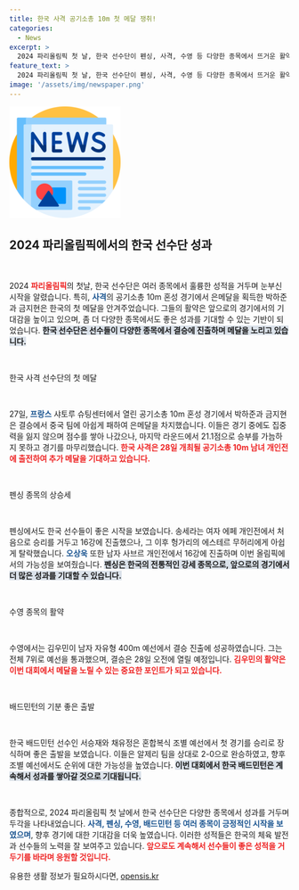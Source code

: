 ```yaml
---
title: 한국 사격 공기소총 10m 첫 메달 쟁취!
categories:
  - News
excerpt: >
  2024 파리올림픽 첫 날, 한국 선수단이 펜싱, 사격, 수영 등 다양한 종목에서 뜨거운 활약을 펼쳤다. 박하준과 금지현은 사격 혼성에서 은메달을 획득했고, 김우민은 수영 자유형 결승 진출에 성공했다.
feature_text: >
  2024 파리올림픽 첫 날, 한국 선수단이 펜싱, 사격, 수영 등 다양한 종목에서 뜨거운 활약을 펼쳤다. 박하준과 금지현은 사격 혼성에서 은메달을 획득했고, 김우민은 수영 자유형 결승 진출에 성공했다.
image: '/assets/img/newspaper.png'
---
```


<p><img src="/assets/img/newspaper.png" alt="kimp 속보" /></p>

<h2 data-ke-size="size26">2024 파리올림픽에서의 한국 선수단 성과</h2>

<p data-ke-size="size16">&nbsp;</p>

<p>2024 <b><span style="color: #ee2323;">파리올림픽</span></b>의 첫날, 한국 선수단은 여러 종목에서 훌륭한 성적을 거두며 눈부신 시작을 알렸습니다. 특히, <b><span style="color: #1a5490;">사격</span></b>의 공기소총 10m 혼성 경기에서 은메달을 획득한 박하준과 금지현은 한국의 첫 메달을 안겨주었습니다. 그들의 활약은 앞으로의 경기에서의 기대감을 높이고 있으며, 좀 더 다양한 종목에서도 좋은 성과를 기대할 수 있는 기반이 되었습니다. <b><span style="background-color: #21538527;">한국 선수단은 선수들이 다양한 종목에서 결승에 진출하며 메달을 노리고 있습니다.</span></b> </p>

<p data-ke-size="size16">&nbsp;</p>

<p>한국 사격 선수단의 첫 메달</p>

<p data-ke-size="size16">&nbsp;</p>

<p>27일, <b><span style="color: #1a5490;">프랑스</span></b> 샤토루 슈팅센터에서 열린 공기소총 10m 혼성 경기에서 박하준과 금지현은 결승에서 중국 팀에 아쉽게 패하여 은메달을 차지했습니다. 이들은 경기 중에도 집중력을 잃지 않으며 점수를 쌓아 나갔으나, 마지막 라운드에서 21.1점으로 승부를 가늠하지 못하고 경기를 마무리했습니다. <b><span style="color: #ee2323;">한국 사격은 28일 개최될 공기소총 10m 남녀 개인전에 출전하여 추가 메달을 기대하고 있습니다.</span></b> </p>

<p data-ke-size="size16">&nbsp;</p>

<p>펜싱 종목의 상승세</p>

<p data-ke-size="size16">&nbsp;</p>

<p>펜싱에서도 한국 선수들이 좋은 시작을 보였습니다. 송세라는 여자 에페 개인전에서 처음으로 승리를 거두고 16강에 진출했으나, 그 이후 헝가리의 에스테르 무허리에게 아쉽게 탈락했습니다. <b><span style="color: #1a5490;">오상욱</span></b> 또한 남자 사브르 개인전에서 16강에 진출하며 이번 올림픽에서의 가능성을 보여줬습니다. <b><span style="background-color: #21538527;">펜싱은 한국의 전통적인 강세 종목으로, 앞으로의 경기에서 더 많은 성과를 기대할 수 있습니다.</span></b></p>

<p data-ke-size="size16">&nbsp;</p>

<p>수영 종목의 활약</p>

<p data-ke-size="size16">&nbsp;</p>

<p>수영에서는 김우민이 남자 자유형 400m 예선에서 결승 진출에 성공하였습니다. 그는 전체 7위로 예선을 통과했으며, 결승은 28일 오전에 열릴 예정입니다. <b><span style="color: #ee2323;">김우민의 활약은 이번 대회에서 메달을 노릴 수 있는 중요한 포인트가 되고 있습니다.</span></b> </p>

<p data-ke-size="size16">&nbsp;</p>

<p>배드민턴의 기분 좋은 출발</p>

<p data-ke-size="size16">&nbsp;</p>

<p>한국 배드민턴 선수인 서승재와 채유정은 혼합복식 조별 예선에서 첫 경기를 승리로 장식하며 좋은 출발을 보였습니다. 이들은 알제리 팀을 상대로 2-0으로 완승하였고, 향후 조별 예선에서도 순위에 대한 가능성을 높였습니다. <b><span style="background-color: #21538527;">이번 대회에서 한국 배드민턴은 계속해서 성과를 쌓아갈 것으로 기대됩니다.</span></b> </p>

<p data-ke-size="size16">&nbsp;</p>

<p>종합적으로, 2024 파리올림픽 첫 날에서 한국 선수단은 다양한 종목에서 성과를 거두며 두각을 나타내었습니다. <b><span style="color: #1a5490;">사격, 펜싱, 수영, 배드민턴 등 여러 종목이 긍정적인 시작을 보였으며</span></b>, 향후 경기에 대한 기대감을 더욱 높였습니다. 이러한 성적들은 한국의 체육 발전과 선수들의 노력을 잘 보여주고 있습니다. <b><span style="color: #ee2323;">앞으로도 계속해서 선수들이 좋은 성적을 거두기를 바라며 응원할 것입니다.</span></b></p>
유용한 생활 정보가 필요하시다면, <a href="https://opensis.kr" rel="dofollow">opensis.kr</a>


